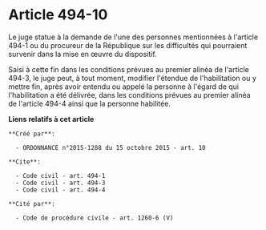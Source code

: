 # Article 494-10

Le juge statue à la demande de l'une des personnes mentionnées à l'article 494-1 ou du procureur de la République sur les
difficultés qui pourraient survenir dans la mise en œuvre du dispositif. 

Saisi à cette fin dans les conditions prévues au premier alinéa de l'article 494-3, le juge peut, à tout moment, modifier
l'étendue de l'habilitation ou y mettre fin, après avoir entendu ou appelé la personne à l'égard de qui l'habilitation a été
délivrée, dans les conditions prévues au premier alinéa de l'article 494-4 ainsi que la personne habilitée.

**Liens relatifs à cet article**

	**Créé par**:

	  - ORDONNANCE n°2015-1288 du 15 octobre 2015 - art. 10

	**Cite**:

	  - Code civil - art. 494-1
	  - Code civil - art. 494-3
	  - Code civil - art. 494-4

	**Cité par**:

	  - Code de procédure civile - art. 1260-6 (V)
